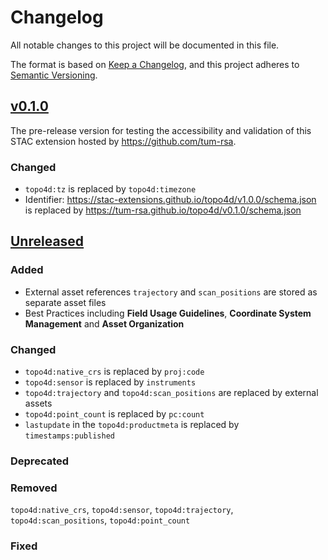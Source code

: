 # Changelog
All notable changes to this project will be documented in this file.

The format is based on [Keep a Changelog](https://keepachangelog.com/en/1.0.0/),
and this project adheres to [Semantic Versioning](https://semver.org/spec/v2.0.0.html).

## [v0.1.0]

The pre-release version for testing the accessibility and validation of this STAC extension hosted by <https://github.com/tum-rsa>.

### Changed

- `topo4d:tz` is replaced by `topo4d:timezone`
- Identifier: <https://stac-extensions.github.io/topo4d/v1.0.0/schema.json> is replaced by <https://tum-rsa.github.io/topo4d/v0.1.0/schema.json>

## [Unreleased]

### Added

- External asset references `trajectory` and `scan_positions` are stored as separate asset files
- Best Practices including **Field Usage Guidelines**, **Coordinate System Management** and **Asset Organization**

### Changed

- `topo4d:native_crs` is replaced by `proj:code`
- `topo4d:sensor` is replaced by `instruments`
- `topo4d:trajectory` and `topo4d:scan_positions` are replaced by external assets
- `topo4d:point_count` is replaced by `pc:count`
- `lastupdate` in the `topo4d:productmeta` is replaced by `timestamps:published`

### Deprecated

### Removed

`topo4d:native_crs`, `topo4d:sensor`, `topo4d:trajectory`, `topo4d:scan_positions`, `topo4d:point_count`

### Fixed

[v0.1.0]: <https://github.com/tum-rsa/topo4d/v0.1.0>
[Unreleased]: <https://github.com/tum-rsa/topo4d...HEAD>
